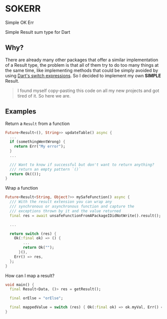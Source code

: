 # SOKERR

Simple OK Err

Simple Result sum type for Dart

## Why?

There are already many other packages that offer a similar implementation 
of a Result type, the problem is that all of them try to do too 
many things at the same time, like implementing methods that could be
simply avoided by using [Dart's switch expressions](https://dart.dev/language/branches#switch-expressions).
So I decided to implement my own **SIMPLE** Result.

> I found myself copy-pasting this code on all my new projects and got tired of it. So here we are.

## Examples

Return a `Result` from a function

```dart
Future<Result<(), String>> updateTable() async {
  ...
  if (somethingWentWrong) {
    return Err("My error");
  }
  ...

  /// Want to know if successful but don't want to return anything?
  /// return an empty pattern `()`
  return Ok(());
}
```

Wrap a function

```dart
Future<Result<String, Object?>> mySafeFunction() async {
  /// With the result extension you can wrap any
  /// synchronous or asynchronous function and capture the
  /// exceptions thrown by it and the value returned
  final res = await unsafeFunctionFromAPackageIDidNotWrite().result();

  ...

  return switch (res) {
    Ok(:final ok) => () {
        ...
        return Ok("");
      }(),
    Err() => res,
  };
}
```

How can I map a result?

```dart
void main() {
  final Result<Data, ()> res = getResult();

  final orElse = "orElse";

  final mappedValue = switch (res) { Ok(:final ok) => ok.myVal, Err() => orElse };
}
```

